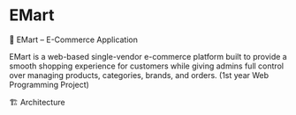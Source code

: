 # EMart

🛒 EMart – E-Commerce Application

EMart is a web-based single-vendor e-commerce platform built to provide a smooth shopping experience for customers while giving admins full control over managing products, categories, brands, and orders. (1st year Web Programming Project)

🏗️ Architecture


